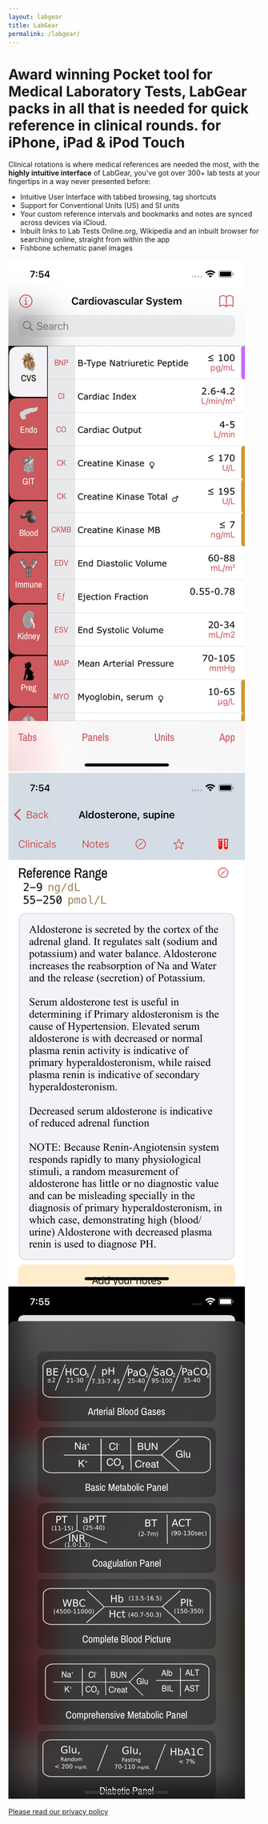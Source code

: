 ```yaml
---
layout: labgear
title: LabGear
permalink: /labgear/
--- 
```


# Award winning Pocket tool for Medical Laboratory Tests, LabGear packs in all that is needed for quick reference in clinical rounds. for iPhone, iPad & iPod Touch

Clinical rotations is where medical references are needed the most, with the **highly intuitive interface** of LabGear, you've got over 300+ lab tests at your fingertips in a way never presented before:

- Intuitive User Interface with tabbed browsing, tag shortcuts
- Support for Conventional Units (US) and SI units
- Your custom reference intervals and bookmarks and notes are synced across devices via iCloud.
- Inbuilt links to Lab Tests Online.org, Wikipedia and an inbuilt browser for searching online, straight from within the app
- Fishbone schematic panel images


<script>
.gallery {
    display: grid;
    grid-template-columns: repeat(8, 1fr);
    grid-template-rows: repeat(8, 5vw);
    grid-gap: 15px;
}
.gallery__img {
    width: 30px;
    object-fit: cover;
}
</script>

<div class="gallery">
  <div class="gallery__img">
  <img src="https://raw.githubusercontent.com/raheelsayeed/vimatics/master/assets/labgearscreenshots/main.png" />
	</div>
   <div class="gallery__img">
  <img src="https://raw.githubusercontent.com/raheelsayeed/vimatics/master/assets/labgearscreenshots/detail.png" />
	</div>
    <div class="gallery__img">
  <img src="https://raw.githubusercontent.com/raheelsayeed/vimatics/master/assets/labgearscreenshots/panels.png" />
	</div>
</div>


[Please read our privacy policy](/labgear/privacy-policy)




